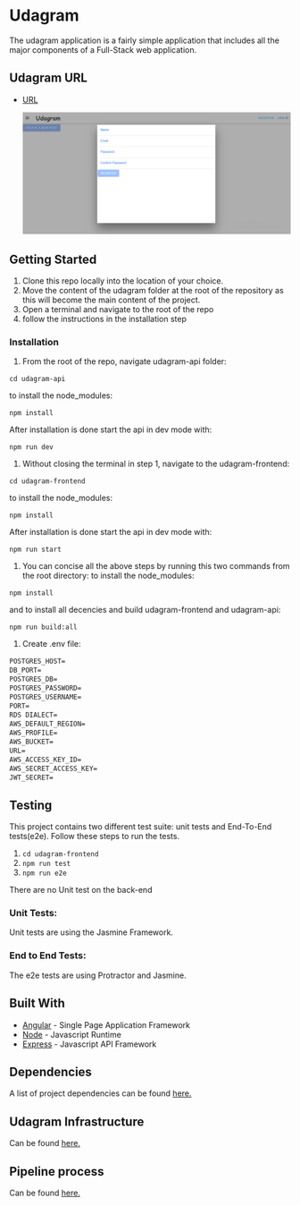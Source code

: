 # Udagram

The udagram application is a fairly simple application that includes all the major components of a Full-Stack web application.

## Udagram URL 

- [URL](http://udagram-455974392119.s3-website-us-east-1.amazonaws.com)

   ![Udagram page](ScreenShots/S3-2.png)
## Getting Started

1. Clone this repo locally into the location of your choice.
1. Move the content of the udagram folder at the root of the repository as this will become the main content of the project.
1. Open a terminal and navigate to the root of the repo
1. follow the instructions in the installation step

### Installation

1. From the root of the repo, navigate udagram-api folder: 

```
cd udagram-api

``` 
to install the node_modules: 

```
npm install

``` 
After installation is done start the api in dev mode with: 

```
npm run dev

```
1. Without closing the terminal in step 1, navigate to the udagram-frontend: 

```
cd udagram-frontend

``` 
to install the node_modules: 

```
npm install

``` 
After installation is done start the api in dev mode with:

```
npm run start

```

1. You can concise all the above steps by running this two commands from the root directory:
to install the node_modules:

```
npm install

``` 
and to install all decencies and build udagram-frontend and udagram-api:

```
npm run build:all

```

1. Create .env file:

```
POSTGRES_HOST=
DB_PORT=
POSTGRES_DB=
POSTGRES_PASSWORD=
POSTGRES_USERNAME=
PORT=
RDS DIALECT=
AWS_DEFAULT_REGION=
AWS_PROFILE=
AWS_BUCKET=
URL=
AWS_ACCESS_KEY_ID=
AWS_SECRET_ACCESS_KEY=
JWT_SECRET=

```

## Testing

This project contains two different test suite: unit tests and End-To-End tests(e2e). Follow these steps to run the tests.

1. `cd udagram-frontend`
1. `npm run test`
1. `npm run e2e`

There are no Unit test on the back-end

### Unit Tests:

Unit tests are using the Jasmine Framework.

### End to End Tests:

The e2e tests are using Protractor and Jasmine.

## Built With

- [Angular](https://angular.io/) - Single Page Application Framework
- [Node](https://nodejs.org) - Javascript Runtime
- [Express](https://expressjs.com/) - Javascript API Framework

## Dependencies

A list of project dependencies can be found [here.](Docs/dependencies.md)


## Udagram Infrastructure

Can be found [here.](Docs/Infrastructure.md)


## Pipeline process

Can be found [here.](Docs/Pipeline.md)
